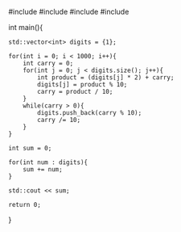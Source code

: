 #include <iostream> 
#include <cmath> 
#include <string> 
#include <vector>

int main(){

    std::vector<int> digits = {1};

    for(int i = 0; i < 1000; i++){
        int carry = 0;
        for(int j = 0; j < digits.size(); j++){
            int product = (digits[j] * 2) + carry;
            digits[j] = product % 10;
            carry = product / 10; 
        }
        while(carry > 0){
            digits.push_back(carry % 10);
            carry /= 10;
        }
    }

    int sum = 0;

    for(int num : digits){
        sum += num;
    }

    std::cout << sum;

    return 0;

}
